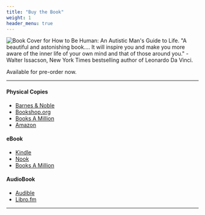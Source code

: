 ```yaml
---
title: "Buy the Book"
weight: 1
header_menu: true
---
```


![Book Cover for How to Be Human: An Autistic Man's Guide to Life. "A beautiful and astonishing book.... It will inspire you and make you more aware of the inner life of your own mind and that of those around you." - Walter Issacson, New York Times bestselling author of Leonardo Da Vinci.](images/book.png)

Available for pre-order now.

---

#### Physical Copies
- [Barnes & Noble](https://www.barnesandnoble.com/w/how-to-be-human-jory-fleming/1137565624?ean=9781501180507)
- [Bookshop.org](https://bookshop.org/books/how-to-be-human-an-autistic-man-s-guide-to-life/9781501180507)
- [Books A Million](https://www.booksamillion.com/p/How-Be-Human/Jory-Fleming/9781501180507)
- [Amazon](https://smile.amazon.com/gp/product/1501180509)

#### eBook
- [Kindle](https://smile.amazon.com/How-Be-Human-Autistic-Guide-ebook/dp/B08BZX55XG)
- [Nook](https://www.barnesandnoble.com/w/how-to-be-human-jory-fleming/1137565624?ean=9781501180514)
- [Books A Million](https://www.booksamillion.com/product/Q276502433)

#### AudioBook
- [Audible](https://www.audible.com/pd/How-to-Be-Human-Audiobook/1508244839)
- [Libro.fm](https://libro.fm/audiobooks/9781508244837-how-to-be-human)

---
